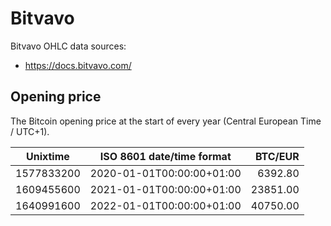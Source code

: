# Bitvavo
Bitvavo OHLC data sources:
- https://docs.bitvavo.com/

## Opening price
The Bitcoin opening price at the start of every year (Central European Time / UTC+1).

| Unixtime   | ISO 8601 date/time format | BTC/EUR   |
|------------|---------------------------|----------:|
| 1577833200 | 2020-01-01T00:00:00+01:00 |   6392.80 |
| 1609455600 | 2021-01-01T00:00:00+01:00 |  23851.00 |
| 1640991600 | 2022-01-01T00:00:00+01:00 |  40750.00 |
